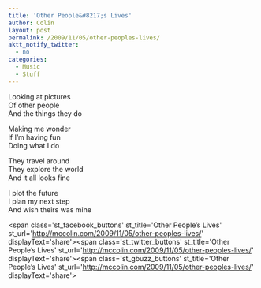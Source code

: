 ```yaml
---
title: 'Other People&#8217;s Lives'
author: Colin
layout: post
permalink: /2009/11/05/other-peoples-lives/
aktt_notify_twitter:
  - no
categories:
  - Music
  - Stuff
---
```

Looking at pictures  
Of other people  
And the things they do

Making me wonder  
If I&#8217;m having fun  
Doing what I do

They travel around  
They explore the world  
And it all looks fine

I plot the future  
I plan my next step  
And wish theirs was mine

<span class='st\_facebook\_buttons' st\_title='Other People&#8217;s Lives' st\_url='http://mccolin.com/2009/11/05/other-peoples-lives/' displayText='share'></span><span class='st\_twitter\_buttons' st\_title='Other People&#8217;s Lives' st\_url='http://mccolin.com/2009/11/05/other-peoples-lives/' displayText='share'></span><span class='st\_gbuzz\_buttons' st\_title='Other People&#8217;s Lives' st\_url='http://mccolin.com/2009/11/05/other-peoples-lives/' displayText='share'></span>